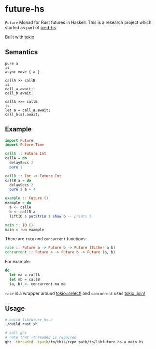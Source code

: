 # future-hs

`Future` Monad for Rust futures in Haskell.
This is a research project which started as part
of [iced-hs](https://github.com/ibaryshnikov/iced-hs)

Built with [tokio](https://github.com/tokio-rs/tokio)


## Semantics

```
pure a
is
async move { a }

callA >> callB
is
call_a.await;
call_b.await;

callA >>= callB
is
let a = call_a.await;
call_b(a).await; 
```


## Example

```haskell
import Future
import Future.Time

callA :: Future Int
callA = do
  delaySecs 2
  pure 1

callB :: Int -> Future Int
callB a = do
  delaySecs 2
  pure $ a + 4

example :: Future ()
example = do
  a <- callA
  b <- callB a
  liftIO $ putStrLn $ show b -- prints 5

main :: IO ()
main = run example
```

There are `race` and `concurrent` functions:

```haskell
race :: Future a -> Future b -> Future (Either a b)
concurrent :: Future a -> Future b -> Future (a, b)
```

For example:

```haskell
do
  let ma = callA
  let mb = callB
  (a, b) <- concurrent ma mb
```

`race` is a wrapper around
[tokio::select!](https://docs.rs/tokio/1.37.0/tokio/macro.select.html)
and `concurrent` uses
[tokio::join!](https://docs.rs/tokio/1.37.0/tokio/macro.join.html)


## Usage

```bash
# build libfuture_hs.a
./build_rust.sh

# call ghc
# note that -threaded is required
ghc -threaded -ipath/to/this/repo path/to/libfuture_hs.a main.hs
```
